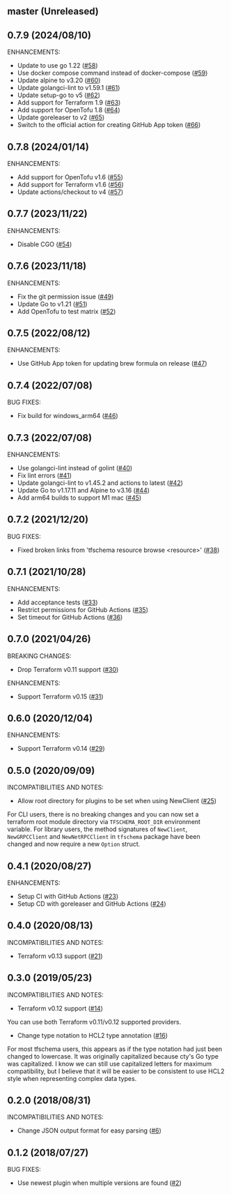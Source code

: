 ## master (Unreleased)

## 0.7.9 (2024/08/10)

ENHANCEMENTS:

* Update to use go 1.22 ([#58](https://github.com/minamijoyo/tfschema/pull/58))
* Use docker compose command instead of docker-compose ([#59](https://github.com/minamijoyo/tfschema/pull/59))
* Update alpine to v3.20 ([#60](https://github.com/minamijoyo/tfschema/pull/60))
* Update golangci-lint to v1.59.1 ([#61](https://github.com/minamijoyo/tfschema/pull/61))
* Update setup-go to v5 ([#62](https://github.com/minamijoyo/tfschema/pull/62))
* Add support for Terraform 1.9 ([#63](https://github.com/minamijoyo/tfschema/pull/63))
* Add support for OpenTofu 1.8 ([#64](https://github.com/minamijoyo/tfschema/pull/64))
* Update goreleaser to v2 ([#65](https://github.com/minamijoyo/tfschema/pull/65))
* Switch to the official action for creating GitHub App token ([#66](https://github.com/minamijoyo/tfschema/pull/66))

## 0.7.8 (2024/01/14)

ENHANCEMENTS:

* Add support for OpenTofu v1.6 ([#55](https://github.com/minamijoyo/tfschema/pull/55))
* Add support for Terraform v1.6 ([#56](https://github.com/minamijoyo/tfschema/pull/56))
* Update actions/checkout to v4 ([#57](https://github.com/minamijoyo/tfschema/pull/57))

## 0.7.7 (2023/11/22)

ENHANCEMENTS:

* Disable CGO ([#54](https://github.com/minamijoyo/tfschema/pull/54))

## 0.7.6 (2023/11/18)

ENHANCEMENTS:

* Fix the git permission issue ([#49](https://github.com/minamijoyo/tfschema/pull/49))
* Update Go to v1.21 ([#51](https://github.com/minamijoyo/tfschema/pull/51))
* Add OpenTofu to test matrix ([#52](https://github.com/minamijoyo/tfschema/pull/52))

## 0.7.5 (2022/08/12)

ENHANCEMENTS:

* Use GitHub App token for updating brew formula on release ([#47](https://github.com/minamijoyo/tfschema/pull/47))

## 0.7.4 (2022/07/08)

BUG FIXES:

* Fix build for windows_arm64 ([#46](https://github.com/minamijoyo/tfschema/pull/46))

## 0.7.3 (2022/07/08)

ENHANCEMENTS:

* Use golangci-lint instead of golint ([#40](https://github.com/minamijoyo/tfschema/pull/40))
* Fix lint errors ([#41](https://github.com/minamijoyo/tfschema/pull/41))
* Update golangci-lint to v1.45.2 and actions to latest ([#42](https://github.com/minamijoyo/tfschema/pull/42))
* Update Go to v1.17.11 and Alpine to v3.16 ([#44](https://github.com/minamijoyo/tfschema/pull/44))
* Add arm64 builds to support M1 mac ([#45](https://github.com/minamijoyo/tfschema/pull/45))

## 0.7.2 (2021/12/20)

BUG FIXES:

* Fixed broken links from 'tfschema resource browse \<resource\>' ([#38](https://github.com/minamijoyo/tfschema/pull/38))

## 0.7.1 (2021/10/28)

ENHANCEMENTS:

* Add acceptance tests ([#33](https://github.com/minamijoyo/tfschema/pull/33))
* Restrict permissions for GitHub Actions ([#35](https://github.com/minamijoyo/tfschema/pull/35))
* Set timeout for GitHub Actions ([#36](https://github.com/minamijoyo/tfschema/pull/36))

## 0.7.0 (2021/04/26)

BREAKING CHANGES:

* Drop Terraform v0.11 support ([#30](https://github.com/minamijoyo/tfschema/pull/30))

ENHANCEMENTS:

* Support Terraform v0.15 ([#31](https://github.com/minamijoyo/tfschema/pull/31))

## 0.6.0 (2020/12/04)

ENHANCEMENTS:

* Support Terraform v0.14 ([#29](https://github.com/minamijoyo/tfschema/pull/29))

## 0.5.0 (2020/09/09)

INCOMPATIBILITIES AND NOTES:

* Allow root directory for plugins to be set when using NewClient ([#25](https://github.com/minamijoyo/tfschema/pull/25))

For CLI users, there is no breaking changes and you can now set a terraform root module directory via `TFSCHEMA_ROOT_DIR` environment variable.
For library users, the method signatures of `NewClient`, `NewGRPCClient` and `NewNetRPCClient` in `tfschema` package have been changed and now require a new `Option` struct.

## 0.4.1 (2020/08/27)

ENHANCEMENTS:

* Setup CI with GitHub Actions ([#23](https://github.com/minamijoyo/tfschema/pull/23))
* Setup CD with goreleaser and GitHub Actions ([#24](https://github.com/minamijoyo/tfschema/pull/24))

## 0.4.0 (2020/08/13)

INCOMPATIBILITIES AND NOTES:

* Terraform v0.13 support ([#21](https://github.com/minamijoyo/tfschema/pull/21))

## 0.3.0 (2019/05/23)

INCOMPATIBILITIES AND NOTES:

* Terraform v0.12 support ([#14](https://github.com/minamijoyo/tfschema/pull/14))

You can use both Terraform v0.11/v0.12 supported providers.

* Change type notation to HCL2 type annotation ([#16](https://github.com/minamijoyo/tfschema/pull/16))

For most tfschema users, this appears as if the type notation had just been changed to lowercase.
It was originally capitalized because cty's Go type was capitalized.
I know we can still use capitalized letters for maximum compatibility, but I believe that it will be easier to be consistent to use HCL2 style when representing complex data types.

## 0.2.0 (2018/08/31)

INCOMPATIBILITIES AND NOTES:

* Change JSON output format for easy parsing ([#6](https://github.com/minamijoyo/tfschema/pull/6))

## 0.1.2 (2018/07/27)

BUG FIXES:

* Use newest plugin when multiple versions are found ([#2](https://github.com/minamijoyo/tfschema/pull/2))
